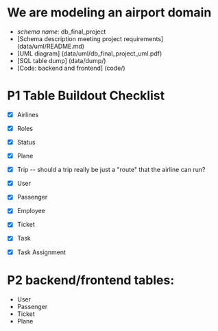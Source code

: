 # We are modeling an airport domain

- *schema name*: db_final_project
- [Schema description meeting project requirements] (data/uml/README.md)
- [UML diagram] (data/uml/db_final_project_uml.pdf)
- [SQL table dump] (data/dump/)
- [Code: backend and frontend] (code/)


# P1 Table Buildout Checklist

- [x] Airlines
- [x] Roles
- [x] Status
- [x] Plane
- [x] Trip -- should a trip really be just a "route" that the airline can run?
- [x] User
- [x] Passenger
- [x] Employee
- [x] Ticket
- [x] Task
- [x] Task Assignment


# P2 backend/frontend tables:
- User
- Passenger
- Ticket
- Plane
